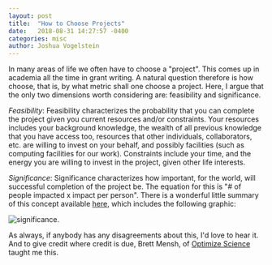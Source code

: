 ```yaml
---
layout: post
title:  "How to Choose Projects"
date:   2018-08-31 14:27:57 -0400
categories: misc
author: Joshua Vogelstein
---
```


In many areas of life we often have to choose a "project". This comes up in academia all the time in grant writing.   A natural question therefore is how choose, that is, by what metric shall one choose a project.  Here, I argue that the only two dimensions worth considering are: feasibility and significance.

*Feasibility*: Feasibility characterizes the probability that you can complete the project given you current resources and/or constraints.  Your resources includes your background knowledge, the wealth of all previous knowledge that you have access too, resources that other individuals, collaborators, etc. are willing to invest on your behalf, and possibly facilities (such as computing facilities for our work). Constraints include your time, and the energy you are willing to invest in the project, given other life interests.  

*Significance*: Significance characterizes how important, for the world, will successful completion of the project be. The equation for this is "# of people impacted x impact per person".  There is a wonderful little summary of this concept available [here](https://www.patreon.com/posts/21037081), which includes the following graphic:

![significance](https://c10.patreonusercontent.com/3/eyJ3IjoxMjQwfQ%3D%3D/patreon-media/p/post/21037081/23755aaa60b84fa09ac5702e7fffd341/1?token-time=1536883200&token-hash=k849fBGg7HpBm87Z5OPQHnRaj98COZ2zlVR8vPdJjGI%3D).


As always, if anybody has any disagreements about this, I'd love to hear it.  And to give credit where credit is due, Brett Mensh, of [Optimize Science](http://optimizescience.com/) taught me this. 
